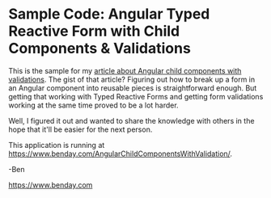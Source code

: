 # Sample Code: Angular Typed Reactive Form with Child Components & Validations

This is the sample for my [article about Angular child components with validations](https://www.benday.com/2023/05/25/sample-code-angular-typed-reactive-form-with-child-components-validations/).  The gist of that article?  Figuring out how to break up a form in an Angular component into reusable pieces is straightforward enough. But getting that working with Typed Reactive Forms and getting form validations working at the same time proved to be a lot harder.

Well, I figured it out and wanted to share the knowledge with others in the hope that it'll be easier for the next person.

This application is running at https://www.benday.com/AngularChildComponentsWithValidation/.

-Ben

https://www.benday.com 

